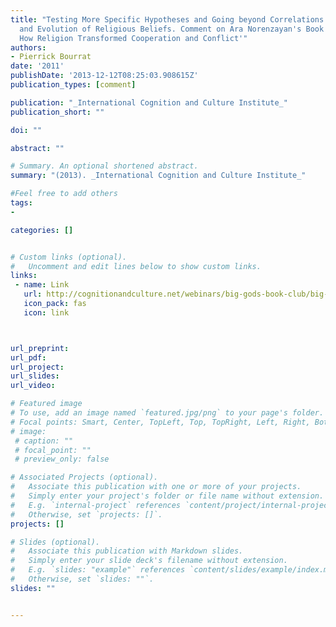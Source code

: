 ```yaml
---
title: "Testing More Specific Hypotheses and Going beyond Correlations in the Origins
  and Evolution of Religious Beliefs. Comment on Ara Norenzayan's Book 'Big Gods:
  How Religion Transformed Cooperation and Conflict'"
authors:
- Pierrick Bourrat
date: '2011'
publishDate: '2013-12-12T08:25:03.908615Z'
publication_types: [comment]

publication: "_International Cognition and Culture Institute_"
publication_short: ""

doi: ""

abstract: ""

# Summary. An optional shortened abstract.
summary: "(2013). _International Cognition and Culture Institute_"

#Feel free to add others
tags:
- 

categories: []


# Custom links (optional).
#   Uncomment and edit lines below to show custom links.
links:
 - name: Link
   url: http://cognitionandculture.net/webinars/big-gods-book-club/big-gods-book-club-3-testing-more-specific-hypotheses-and-going-beyond-correlations-in-the-orig/
   icon_pack: fas
   icon: link



url_preprint:
url_pdf:
url_project:
url_slides:
url_video:

# Featured image
# To use, add an image named `featured.jpg/png` to your page's folder. 
# Focal points: Smart, Center, TopLeft, Top, TopRight, Left, Right, BottomLeft, Bottom, BottomRight.
# image:
 # caption: ""
 # focal_point: ""
 # preview_only: false

# Associated Projects (optional).
#   Associate this publication with one or more of your projects.
#   Simply enter your project's folder or file name without extension.
#   E.g. `internal-project` references `content/project/internal-project/index.md`.
#   Otherwise, set `projects: []`.
projects: []

# Slides (optional).
#   Associate this publication with Markdown slides.
#   Simply enter your slide deck's filename without extension.
#   E.g. `slides: "example"` references `content/slides/example/index.md`.
#   Otherwise, set `slides: ""`.
slides: ""


---
```

